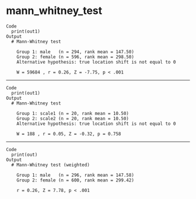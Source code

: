 # mann_whitney_test

    Code
      print(out1)
    Output
      # Mann-Whitney test
      
        Group 1: male   (n = 294, rank mean = 147.50)
        Group 2: female (n = 596, rank mean = 298.50)
        Alternative hypothesis: true location shift is not equal to 0
      
        W = 59684 , r = 0.26, Z = -7.75, p < .001
      

---

    Code
      print(out1)
    Output
      # Mann-Whitney test
      
        Group 1: scale1 (n = 20, rank mean = 10.50)
        Group 2: scale2 (n = 20, rank mean = 10.50)
        Alternative hypothesis: true location shift is not equal to 0
      
        W = 188 , r = 0.05, Z = -0.32, p = 0.758
      

---

    Code
      print(out)
    Output
      # Mann-Whitney test (weighted)
      
        Group 1: male   (n = 296, rank mean = 147.58)
        Group 2: female (n = 600, rank mean = 299.42)
      
        r = 0.26, Z = 7.78, p < .001
      

